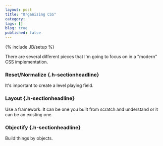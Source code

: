 ```yaml
---
layout: post
title: "Organizing CSS"
category: 
tags: []
blog: true
published: false
---
```

{% include JB/setup %}

There are several different pieces that I'm going to focus on in a "modern" CSS implementation.

### Reset/Normalize  {.h-sectionheadline}

It's important to create a level playing field.

### Layout  {.h-sectionheadline}

Use a framework. It can be one you built from scratch and understand or it can be an existing one.

### Objectify  {.h-sectionheadline}

Build things by objects.